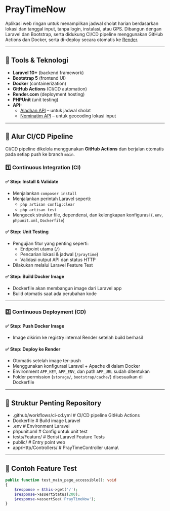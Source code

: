 # PrayTimeNow

Aplikasi web ringan untuk menampilkan jadwal sholat harian berdasarkan lokasi dan tanggal input, tanpa login, instalasi, atau GPS. Dibangun dengan Laravel dan Bootstrap, serta didukung CI/CD pipeline menggunakan GitHub Actions dan Docker, serta di-deploy secara otomatis ke [Render](https://praytimenow.onrender.com/).

---

## 🔧 Tools & Teknologi

-   **Laravel 10+** (backend framework)
-   **Bootstrap 5** (frontend UI)
-   **Docker** (containerization)
-   **GitHub Actions** (CI/CD automation)
-   **Render.com** (deployment hosting)
-   **PHPUnit** (unit testing)
-   **API:**
    -   [Aladhan API](https://aladhan.com/prayer-times-api) – untuk jadwal sholat
    -   [Nominatim API](https://nominatim.org/) – untuk geocoding lokasi input

---

## 🚀 Alur CI/CD Pipeline

CI/CD pipeline dikelola menggunakan **GitHub Actions** dan berjalan otomatis pada setiap push ke branch `main`.

### 1️⃣ Continuous Integration (CI)

#### ✅ Step: Install & Validate

-   Menjalankan `composer install`
-   Menjalankan perintah Laravel seperti:
    -   `php artisan config:clear`
    -   `php artisan test`
-   Mengecek struktur file, dependensi, dan kelengkapan konfigurasi (`.env`, `phpunit.xml`, `Dockerfile`)

#### ✅ Step: Unit Testing

-   Pengujian fitur yang penting seperti:
    -   Endpoint utama (`/`)
    -   Pencarian lokasi & jadwal (`/praytime`)
    -   Validasi output API dan status HTTP
-   Dilakukan melalui Laravel Feature Test

#### ✅ Step: Build Docker Image

-   Dockerfile akan membangun image dari Laravel app
-   Build otomatis saat ada perubahan kode

---

### 2️⃣ Continuous Deployment (CD)

#### ✅ Step: Push Docker Image

-   Image dikirim ke registry internal Render setelah build berhasil

#### ✅ Step: Deploy ke Render

-   Otomatis setelah image ter-push
-   Menggunakan konfigurasi Laravel + Apache di dalam Docker
-   Environment `APP_KEY`, `APP_ENV`, dan path `APP_URL` sudah ditentukan
-   Folder permission (`storage/`, `bootstrap/cache/`) disesuaikan di Dockerfile

---

## 📂 Struktur Penting Repository

-   .github/workflows/ci-cd.yml # CI/CD pipeline GitHub Actions
-   Dockerfile # Build image Laravel
-   .env # Environment Laravel
-   phpunit.xml # Config untuk unit test
-   tests/Feature/ # Berisi Laravel Feature Tests
-   public/ # Entry point web
-   app/Http/Controllers/ # PrayTimeController utama\

---

## 🧪 Contoh Feature Test

```php
public function test_main_page_accessible(): void
{
    $response = $this->get('/');
    $response->assertStatus(200);
    $response->assertSee('PrayTimeNow');
}
```
